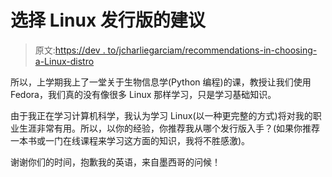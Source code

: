 # 选择 Linux 发行版的建议

> 原文:[https://dev . to/jcharliegarciam/recommendations-in-choosing-a-Linux-distro](https://dev.to/jcharliegarciam/recomendations-in-choosing-a-linux-distro)

所以，上学期我上了一堂关于生物信息学(Python 编程)的课，教授让我们使用 Fedora，我们真的没有像很多 Linux 那样学习，只是学习基础知识。

由于我正在学习计算机科学，我认为学习 Linux(以一种更完整的方式)将对我的职业生涯非常有用。所以，以你的经验，你推荐我从哪个发行版入手？(如果你推荐一本书或一门在线课程来学习这方面的知识，我将不胜感激)。

谢谢你们的时间，抱歉我的英语，来自墨西哥的问候！